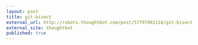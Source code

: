 ```yaml
---
layout: post
title: git-bisect
external_url: http://robots.thoughtbot.com/post/57797091118/git-bisect
external_site: thoughtbot
published: true
---
```

